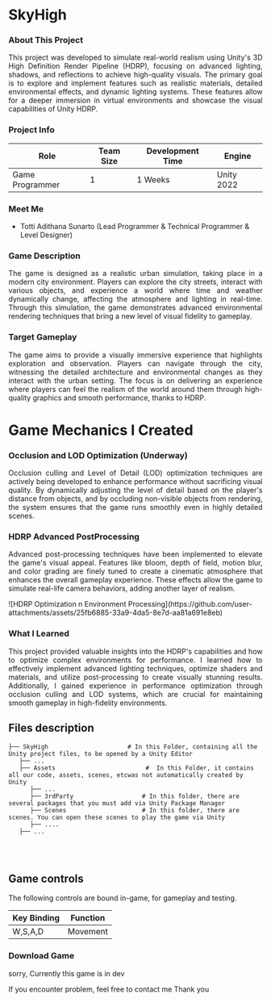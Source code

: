 
<h1>SkyHigh</h1>

<h3>About This Project</h3>
<p align="justify">This project was developed to simulate real-world realism using Unity's 3D High Definition Render Pipeline (HDRP), focusing on advanced lighting, shadows, and reflections to achieve high-quality visuals. The primary goal is to explore and implement features such as realistic materials, detailed environmental effects, and dynamic lighting systems. These features allow for a deeper immersion in virtual environments and showcase the visual capabilities of Unity HDRP.</p>

<h3>Project Info</h3>

| **Role** | **Team Size** | **Development Time** | **Engine** |
|----------|---------------|---------------------|------------|
| Game Programmer | 1 | 1 Weeks | Unity 2022 |

<h3>Meet Me</h3>

- Totti Adithana Sunarto (Lead Programmer & Technical Programmer & Level Designer)

<h3>Game Description</h3>
<p align="justify">The game is designed as a realistic urban simulation, taking place in a modern city environment. Players can explore the city streets, interact with various objects, and experience a world where time and weather dynamically change, affecting the atmosphere and lighting in real-time. Through this simulation, the game demonstrates advanced environmental rendering techniques that bring a new level of visual fidelity to gameplay.
</p>

<h3>Target Gameplay</h3>
<p align="justify">The game aims to provide a visually immersive experience that highlights exploration and observation. Players can navigate through the city, witnessing the detailed architecture and environmental changes as they interact with the urban setting. The focus is on delivering an experience where players can feel the realism of the world around them through high-quality graphics and smooth performance, thanks to HDRP.</p>

# Game Mechanics I Created

<h3>Occlusion and LOD Optimization (Underway)</h3>
<p align="justify">Occlusion culling and Level of Detail (LOD) optimization techniques are actively being developed to enhance performance without sacrificing visual quality. By dynamically adjusting the level of detail based on the player's distance from objects, and by occluding non-visible objects from rendering, the system ensures that the game runs smoothly even in highly detailed scenes.</p>

<h3>HDRP Advanced PostProcessing</h3>
<p align="justify">Advanced post-processing techniques have been implemented to elevate the game's visual appeal. Features like bloom, depth of field, motion blur, and color grading are finely tuned to create a cinematic atmosphere that enhances the overall gameplay experience. These effects allow the game to simulate real-life camera behaviors, adding another layer of realism.</p>
![HDRP Optimization n Environment Processing](https://github.com/user-attachments/assets/25fb6885-33a9-4da5-8e7d-aa81a691e8eb)

<h3>What I Learned</h3>
<p align="justify">This project provided valuable insights into the HDRP's capabilities and how to optimize complex environments for performance. I learned how to effectively implement advanced lighting techniques, optimize shaders and materials, and utilize post-processing to create visually stunning results. Additionally, I gained experience in performance optimization through occlusion culling and LOD systems, which are crucial for maintaining smooth gameplay in high-fidelity environments.</p>

## Files description

```
├── SkyHigh                      # In this Folder, containing all the Unity project files, to be opened by a Unity Editor
   ├── ...
   ├── Assets                         #  In this Folder, it contains all our code, assets, scenes, etcwas not automatically created by Unity
      ├── ...
      ├── 3rdParty                   # In this folder, there are several packages that you must add via Unity Package Manager
      ├── Scenes                     # In this folder, there are scenes. You can open these scenes to play the game via Unity
      ├── ....
   ├── ...
      
```
<br>

## Game controls

The following controls are bound in-game, for gameplay and testing.

| Key Binding       | Function          |
| ----------------- | ----------------- |
| W,S,A,D          | Movement|

<h3>Download Game</h3>
sorry, Currently this game is in dev

If you encounter problem, feel free to contact me
Thank you

